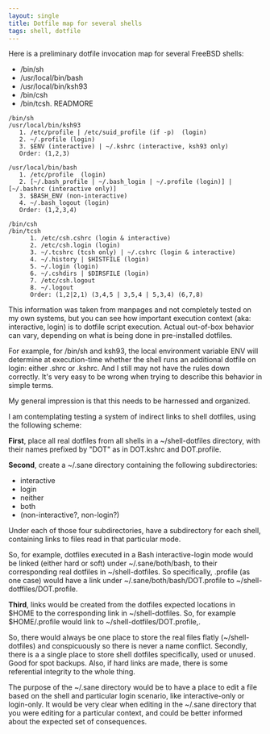 ```yaml
---
layout: single
title: Dotfile map for several shells
tags: shell, dotfile
---
```


Here is a preliminary dotfile invocation map for several FreeBSD shells:

+ /bin/sh
+ /usr/local/bin/bash
+ /usr/local/bin/ksh93
+ /bin/csh 
+ /bin/tcsh. 
READMORE


~~~
/bin/sh 
/usr/local/bin/ksh93
   1. /etc/profile | /etc/suid_profile (if -p)  (login)
   2. ~/.profile (login)
   3. $ENV (interactive) | ~/.kshrc (interactive, ksh93 only)
   Order: (1,2,3)
 
/usr/local/bin/bash
   1. /etc/profile  (login)
   2. [~/.bash_profile | ~/.bash_login | ~/.profile (login)] | [~/.bashrc (interactive only)]
   3. $BASH_ENV (non-interactive)
   4. ~/.bash_logout (login)
   Order: (1,2,3,4)
      
/bin/csh
/bin/tcsh
      1. /etc/csh.cshrc (login & interactive)       
      2. /etc/csh.login (login)
      3. ~/.tcshrc (tcsh only) | ~/.cshrc (login & interactive)
      4. ~/.history | $HISTFILE (login)
      5. ~/.login (login)
      6. ~/.cshdirs | $DIRSFILE (login)
      7. /etc/csh.logout
      8. ~/.logout
      Order: (1,2|2,1) (3,4,5 | 3,5,4 | 5,3,4) (6,7,8)
~~~~~~
<p/>

This information was taken from manpages and not completely tested on my own systems, but you can see how important execution context (aka: interactive, login) is to dotfile script execution. Actual out-of-box behavior can vary, depending on what is being done in pre-installed dotfiles.

For example, for /bin/sh and ksh93, the local environment variable ENV will determine at execution-time whether the shell runs an additional dotfile on login: either .shrc or .kshrc. And I still may not have the rules down correctly. It's very easy to be wrong when trying to describe this behavior in simple terms.

My general impression is that this needs to be harnessed and organized.

I am contemplating testing a system of indirect links to shell dotfiles, using the following scheme:

__First__, place all real dotfiles from all shells in a ~/shell-dotfiles directory, with their names prefixed by "DOT" as in DOT.kshrc and DOT.profile.

__Second__, create a ~/.sane directory containing the following subdirectories:

* interactive
* login
* neither
* both
* (non-interactive?, non-login?)

Under each of those four subdirectories, have a subdirectory for each shell, containing links to files read in that particular mode.

So, for example, dotfiles executed in a Bash interactive-login mode would be linked (either hard or soft) under ~/.sane/both/bash, to their corresponding real dotfiles in ~/shell-dotfiles. So specifically, .profile (as one case) would have a link under ~/.sane/both/bash/DOT.profile to ~/shell-dotffiles/DOT.profile.

__Third__, links would be created from the dotfiles expected locations in $HOME to the corresponding link in ~/shell-dotfiles. So, for example $HOME/.profile would link to ~/shell-dotfiles/DOT.profile,.

So, there would always be one place to store the real files flatly (~/shell-dotfiles) and conspicuously so there is never a name conflict. Secondly, there is a a single place to store shell dotfiles specifically, used or unused. Good for spot backups. Also, if hard links are made, there is some referential integrity to the whole thing.

The purpose of the ~/.sane directory would be to have a place to edit a file based on the shell and particular login scenario, like interactive-only or login-only. It would be very clear  when editing in the ~/.sane directory that you were editing for a particular context, and could be better informed about the expected set of consequences.
